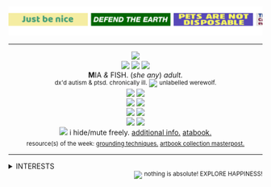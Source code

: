   <img src="images/svg/marquee.svg">
  
***
<div align='center'> 
  <img src='https://64.media.tumblr.com/c4b0bd7e70a282e12be30bf3eeb85c15/f6335281ec9cbb25-75/s250x400/6db1b8afc11ac58cc96f022d6ae906fd78bc72cc.pnj'>
  <br><img src="https://web.badges.world/badges/programs/firefox_copy3.gif"> <img src="https://web.badges.world/badges/humor/fuckgender.png">  <img src="https://web.badges.world/badges/humor/inlove.gif"> 
 <br><b>M</b>IA <i>&</i> FISH. ‎(<i>she any</i>) <i>adult.</i> 
 <br> <sup>dx'd autism & ptsd. chronically ill.</sup> <img src='https://64.media.tumblr.com/f10384e799ef52d469decc6fa7074225/872cdb22ea8617e0-0d/s75x75_c1/f1e7c1c1916faca89e9b6a74a3c6d968ddcf2d61.gifv'> <sup>unlabelled werewolf.</sup>
  <br> <img src='https://64.media.tumblr.com/e4ea50c8d0a4a4405916188a0a1c354a/f76986030516137a-bf/s250x400/119b09ad77708f3c46edc4b242f34d1c60c52fee.gifv'> <img src='https://64.media.tumblr.com/edcdcbbe6db614b354de4133bf6650d6/f1413ef45abf2485-c5/s250x400/318cbfaf8c0782f1e6c6c57f675c819dd2bdd2da.gifv'> 
  <br> <img src='https://files.catbox.moe/vy5l51.png'> <img src='https://64.media.tumblr.com/9d0cb71b88c8ef320300cb210f6a2e47/e2a17b4ac5839e98-8c/s250x400/cca7c1d0630a09e4a580ffc3d4a29aaaeebeb17b.gifv'>
  <br> <img src='https://files.catbox.moe/c4fua8.png'> <img src='https://64.media.tumblr.com/d793d7c59c331b996a00dccc0a21e3fb/f76986030516137a-df/s250x400/83c4476021f888e774ff20c108733bd0e89a69db.gifv'> 
  <br> <img src='https://files.catbox.moe/j23sh0.webp'> <img src='https://files.catbox.moe/4m230y.webp'>
<br> <img src='https://64.media.tumblr.com/69b9919d0857ee1a7512b48d8b5d5726/33482cf83af8f0c3-b1/s75x75_c1/d2a287933cd00e4bf3ddde2d9a08951f3b6c0fab.gifv'> i hide/mute freely. <a href="https://rentry.org/wolfoverwolf">additional info.</a> <a href=https://wolf.atabook.org/>atabook.</a>
<br><sub> resource(s) of the week: <a href="https://rentry.org/mentalwealth">grounding techniques.</a> <a href="https://www.tumblr.com/manga-and-stuff/682067970299707392?source=share">artbook collection masterpost.</a> </sub>



***

</div>
<details>
<summary>INTERESTS</summary>
  <br> <sup>i am critical of all my interests, i do not consider myself apart of any fandoms :></sup>
<br><br>
  <b>misc:</b> <i>philosophy <sup>(i ♥︎ <a href="https://www.youtube.com/@PhilosophyTube">philosophy tube</a>)</sup>, ocs, marine life, arachnids, old sites/forums <sup>(deviantart, gaiaonline, myspace, pokefarm, etc.)</sup>, cooking, mythological creatures, art and its many wonderful forms. <i>GAME OSTS!</i> </i>
<br><br><b>games:</b> <i>pokemon, elden ring, lobotomy corporation, disgaea, odin sphere, night in the woods, cult of the lamb, puyopuyo, pizza tower, stardew valley, hollow knight, inscryption, later alligator, disco elysium, darkest dungeon, fear and hunger <sup>(1+2)</sup>, final fantasy <sup>(vii + xv)</sup>, zero escape, endless ocean <sup>(1+2)</sup>, touhou <sup>(just got into it ^^)</sup>, signalis, guilty gear, old RPGmaker games, yuppie psycho & more.</i>
  <br><br><b>media:</b> <i>russian doll, xxxholic, we are lady parts, gravity falls, the vampire dies in no time, owl house, dungeon meshi, spooky month, my little pony, total drama <sup>(since 2009-2010!)</sup>, the guy who didn't like musicals, my lesbian experience with loneliness, <a href="https://www.youtube.com/@noodlefunny">noodlefunny</a>, <a href="https://www.youtube.com/@JacobGeller">jacob geller</a>, <a href="https://www.youtube.com/@SnapCube">snapcube</a>, <a href="https://www.youtube.com/@Lythero">lythero</a>.</i>
</details>
<div align='right'>   <img src='https://64.media.tumblr.com/e3ec492c9d4329955f2afb2ae7d75386/cd945c99a5f9ab39-2d/s75x75_c1/74dd395ab340ee4f6d77e80c2cccf2896de19f4f.gifv'> <sup>nothing is absolute! EXPLORE HAPPINESS!</sup>
